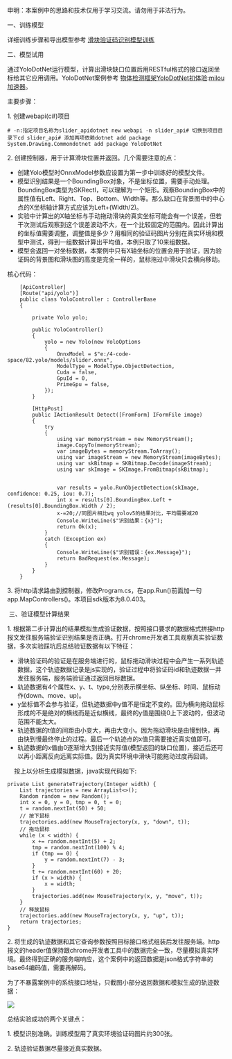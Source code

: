 
申明：本案例中的思路和技术仅用于学习交流。请勿用于非法行为。


一、训练模型


详细训练步骤和导出模型参考 [滑块验证码识别模型训练](https://github.com)


二、模型试用


通过YoloDotNet运行模型，计算出滑块缺口位置后用RESTful格式的接口返回坐标给其它应用调用。YoloDotNet案例参考 [物体检测框架YoloDotNet初体验](https://github.com):[milou加速器](https://xinminxuehui.org)。


主要步骤：


1\. 创建webapi(c\#)项目




```
# -n:指定项目名称为slider_apidotnet new webapi -n slider_api# 切换到项目目录下cd slider_api# 添加两项依赖dotnet add package System.Drawing.Commondotnet add package YoloDotNet
```


2\. 创建控制器，用于计算滑块位置并返回。几个需要注意的点：


* 创建Yolo模型时OnnxModel参数应设置为第一步中训练好的模型文件。
* 模型识别结果是一个BoundingBox对象，不是坐标位置，需要手动处理。BoundingBox类型为SKRectI，可以理解为一个矩形。观察BoundingBox中的属性值有Left、Right、Top、Bottom、Width等。那么缺口在背景图中的中心点的X坐标轴计算方式应该为Left\+(Width/2\)。
* 实验中计算出的X轴坐标与手动拖动滑块的真实坐标可能会有一个误差，但若干次测试后观察到这个误差波动不大，在一个比较固定的范围内。因此计算出的坐标值需要调整，调整值是多少？用相同的验证码图片分别在真实环境和模型中测试，得到一组数据计算出平均值，本例只取了10来组数据。
* 模型会返回一对坐标数据，本案例中只有X轴坐标的位置会用于验证，因为验证码的背景图和滑块图的高度是完全一样的，鼠标拖过中滑块只会横向移动。


核心代码：




```
    [ApiController]
    [Route("api/yolo")]
    public class YoloController : ControllerBase
    {

        private Yolo yolo;

        public YoloController()
        {
            yolo = new Yolo(new YoloOptions
            {
                OnnxModel = $"e:/4-code-space/82.yolo/models/slider.onnx",
                ModelType = ModelType.ObjectDetection,
                Cuda = false,
                GpuId = 0,
                PrimeGpu = false,
            });
        }

        [HttpPost]
        public IActionResult Detect([FromForm] IFormFile image)
        {
            try
            {
                using var memoryStream = new MemoryStream();
                image.CopyTo(memoryStream);
                var imageBytes = memoryStream.ToArray();
                using var imageStream = new MemoryStream(imageBytes);
                using var skBitmap = SKBitmap.Decode(imageStream);
                using var skImage = SKImage.FromBitmap(skBitmap);


                var results = yolo.RunObjectDetection(skImage, confidence: 0.25, iou: 0.7);
                int x = results[0].BoundingBox.Left + (results[0].BoundingBox.Width / 2);
                x-=20;//同图片相比wq yolov5的结果对比，平均需要减20
                Console.WriteLine($"识别结果：{x}");
                return Ok(x);
            }
            catch (Exception ex)
            {
                Console.WriteLine($"识别错误：{ex.Message}");
                return BadRequest(ex.Message);
            }
        }
    }
```


3\. 将http请求路由到控制器，修改Program.cs，在app.Run()前面加一句app.MapControllers()。本项目sdk版本为8\.0\.403。


 三、验证模型计算结果


1\. 根据第二步计算出的结果模拟生成验证数据，按照接口要求的数据格式拼接http报文发往服务端验证识别结果是否正确。打开chrome开发者工具观察真实验证数据，多次实验踩坑后总结验证数据有以下特征：


* 滑块验证码的验证是在服务端进行的，鼠标拖动滑块过程中会产生一系列轨迹数据，这个轨迹数据记录是js实现的，验证过程中将验证码id和轨迹数据一并发往服务端，服务端验证通过返回目标数据。
* 轨迹数据有4个属性x、y、t、type,分别表示横坐标、纵坐标、时间、鼠标动作(down、move、up)。
* y坐标值不会参与验证，但轨迹数据中y值不是恒定不变的。因为横向拖动鼠标形成的不是绝对的横线而是近似横线，最终的y值是围绕0上下波动的，但波动范围不能太大。
* 轨迹数据的t值的间距由小变大，再由大变小。因为拖动滑块是由慢到快，再由快到慢最终停止的过程。最后一个轨迹点的x值只需要接近真实值即可。
* 轨迹数据的x值由0逐渐增大到接近实际值(模型返回的缺口位置)，接近后还可以再小距离反向远离实际值。因为真实环境中滑块可能拖动过度再回调。


    按上以分析生成模拟数据，java实现代码如下:




```
private List generateTrajectory(Integer width) {
    List trajectories = new ArrayList<>();
    Random random = new Random();
    int x = 0, y = 0, tmp = 0, t = 0;
    t = random.nextInt(50) + 50;
    // 按下鼠标
    trajectories.add(new MouseTrajectory(x, y, "down", t));
    // 拖动鼠标
    while (x < width) {
        x += random.nextInt(5) + 2;
        tmp = random.nextInt(100) % 4;
        if (tmp == 0) {
            y = random.nextInt(7) - 3;
        }
        t += random.nextInt(60) + 20;
        if (x > width) {
            x = width;
        }
        trajectories.add(new MouseTrajectory(x, y, "move", t));
    }
    // 释放鼠标
    trajectories.add(new MouseTrajectory(x, y, "up", t));
    return trajectories;
}
```


2\. 将生成的轨迹数据和其它查询参数按照目标接口格式组装后发往服务端。http报文的header值保持跟chrome开发者工具中的数据完全一致，尽量模拟真实环境。最终得到正确的服务端响应，这个案例中的返回数据是json格式字符串的base64编码值，需要再解码。


为了不暴露案例中的系统接口地址，只截图小部分返回数据和模拟生成的轨迹数据：


![](https://img2024.cnblogs.com/blog/574644/202411/574644-20241116094537745-509341207.png)


总结实验成功的两个关键点：


1\. 模型识别准确。训练模型用了真实环境验证码图片约300张。


2\. 轨迹验证数据尽量接近真实数据。


 


